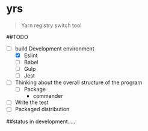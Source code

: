 # yrs
>Yarn registry switch tool

##TODO
- [ ] build Development environment
    - [x] Eslint
    - [ ] Babel
    - [ ] Gulp
    - [ ] Jest
- [ ] Thinking about the overall structure of the program
     - [ ] Package
        - commander
- [ ] Write the test
- [ ] Packaged distribution

##status 
in development.....


